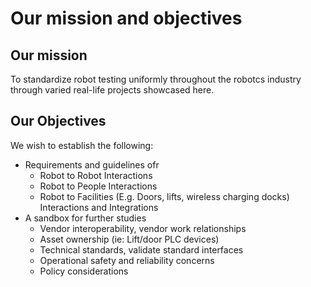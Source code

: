# Our mission and objectives

## Our mission

To standardize robot testing uniformly throughout the robotcs industry through varied real-life projects showcased here.

## Our Objectives

We wish to establish the following:
- Requirements and guidelines ofr
    - Robot to Robot Interactions
    - Robot to People Interactions
    - Robot to Facilities (E.g. Doors, lifts, wireless charging docks) Interactions and Integrations
- A sandbox for further studies
    - Vendor interoperability, vendor work relationships
    - Asset ownership (ie: Lift/door PLC devices)
    - Technical standards, validate standard interfaces
    - Operational safety and reliability concerns
    - Policy considerations
